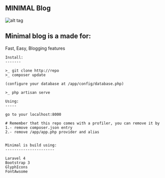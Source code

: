 ## MINIMAL Blog

![alt tag](http://imageshack.com/a/img842/4290/31qk.png)


  Minimal blog is a made for:
----------------
  
  Fast, Easy, Blogging features
  


    Install:
    -------
  
    >_ git clone http://repo
    >_ composer update
    
    (configure your database at /app/config/database.php)
    
    >_ php artisan serve
    
    Using: 
    -----
    
    go to your localhost:8000
    
    # Remember that this repo comes with a profiler, you can remove it by
    1.- remove composer.json entry
    2.- remove /app/app.php provider and alias
    
    
    Minimal is build using:
    ----------------------
    
    Laravel 4
    Bootstrap 3
    GlyphIcons
    FontAwsome

